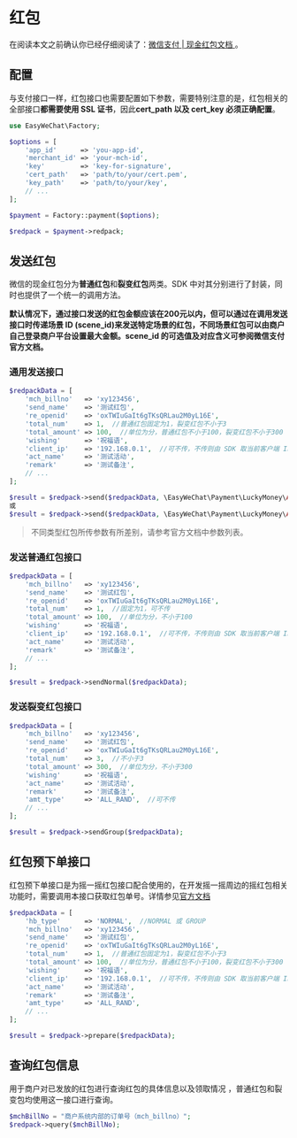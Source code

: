 # 红包


在阅读本文之前确认你已经仔细阅读了：[微信支付 | 现金红包文档 ](https://pay.weixin.qq.com/wiki/doc/api/tools/cash_coupon.php?chapter=13_1)。

## 配置

与支付接口一样，红包接口也需要配置如下参数，需要特别注意的是，红包相关的全部接口**都需要使用 SSL 证书**，因此**cert_path 以及 cert_key 必须正确配置**。

```php
use EasyWeChat\Factory;

$options = [
    'app_id'      => 'you-app-id',
    'merchant_id' => 'your-mch-id',
    'key'         => 'key-for-signature',
    'cert_path'   => 'path/to/your/cert.pem',
    'key_path'    => 'path/to/your/key',
    // ...
];

$payment = Factory::payment($options);

$redpack = $payment->redpack;
```

## 发送红包

微信的现金红包分为**普通红包**和**裂变红包**两类。SDK 中对其分别进行了封装，同时也提供了一个统一的调用方法。

**默认情况下，通过接口发送的红包金额应该在200元以内，但可以通过在调用发送接口时传递场景 ID (scene_id)来发送特定场景的红包，不同场景红包可以由商户自己登录商户平台设置最大金额。scene_id 的可选值及对应含义可参阅微信支付官方文档。**

### 通用发送接口

```php
$redpackData = [
    'mch_billno'   => 'xy123456',
    'send_name'    => '测试红包',
    're_openid'    => 'oxTWIuGaIt6gTKsQRLau2M0yL16E',
    'total_num'    => 1,  //普通红包固定为1，裂变红包不小于3
    'total_amount' => 100,  //单位为分，普通红包不小于100，裂变红包不小于300
    'wishing'      => '祝福语',
    'client_ip'    => '192.168.0.1',  //可不传，不传则由 SDK 取当前客户端 IP
    'act_name'     => '测试活动',
    'remark'       => '测试备注',
    // ...
];

$result = $redpack->send($redpackData, \EasyWeChat\Payment\LuckyMoney\API::TYPE_NORMAL);
或
$result = $redpack->send($redpackData, \EasyWeChat\Payment\LuckyMoney\API::TYPE_GROUP);
```

> 不同类型红包所传参数有所差别，请参考官方文档中参数列表。


### 发送普通红包接口

```php
$redpackData = [
    'mch_billno'   => 'xy123456',
    'send_name'    => '测试红包',
    're_openid'    => 'oxTWIuGaIt6gTKsQRLau2M0yL16E',
    'total_num'    => 1,  //固定为1，可不传
    'total_amount' => 100,  //单位为分，不小于100
    'wishing'      => '祝福语',
    'client_ip'    => '192.168.0.1',  //可不传，不传则由 SDK 取当前客户端 IP
    'act_name'     => '测试活动',
    'remark'       => '测试备注',
    // ...
];

$result = $redpack->sendNormal($redpackData);
```

### 发送裂变红包接口

```php
$redpackData = [
    'mch_billno'   => 'xy123456',
    'send_name'    => '测试红包',
    're_openid'    => 'oxTWIuGaIt6gTKsQRLau2M0yL16E',
    'total_num'    => 3,  //不小于3
    'total_amount' => 300,  //单位为分，不小于300
    'wishing'      => '祝福语',
    'act_name'     => '测试活动',
    'remark'       => '测试备注',
    'amt_type'     => 'ALL_RAND',  //可不传
    // ...
];

$result = $redpack->sendGroup($redpackData);
```

## 红包预下单接口

红包预下单接口是为摇一摇红包接口配合使用的，在开发摇一摇周边的摇红包相关功能时，需要调用本接口获取红包单号。详情参见[官方文档](http://mp.weixin.qq.com/wiki/7/0ddd50ed2421b99fedd071281c074aab.html#.E7.BA.A2.E5.8C.85.E9.A2.84.E4.B8.8B.E5.8D.95.E6.8E.A5.E5.8F.A3)


```php
$redpackData = [
    'hb_type'      => 'NORMAL',  //NORMAL 或 GROUP
    'mch_billno'   => 'xy123456',
    'send_name'    => '测试红包',
    're_openid'    => 'oxTWIuGaIt6gTKsQRLau2M0yL16E',
    'total_num'    => 1,  //普通红包固定为1，裂变红包不小于3
    'total_amount' => 100,  //单位为分，普通红包不小于100，裂变红包不小于300
    'wishing'      => '祝福语',
    'client_ip'    => '192.168.0.1',  //可不传，不传则由 SDK 取当前客户端 IP
    'act_name'     => '测试活动',
    'remark'       => '测试备注',
    'amt_type'     => 'ALL_RAND',
    // ...
];

$result = $redpack->prepare($redpackData);
```

## 查询红包信息

用于商户对已发放的红包进行查询红包的具体信息以及领取情况 ，普通红包和裂变包均使用这一接口进行查询。

```php
$mchBillNo = "商户系统内部的订单号（mch_billno）";
$redpack->query($mchBillNo);
```
